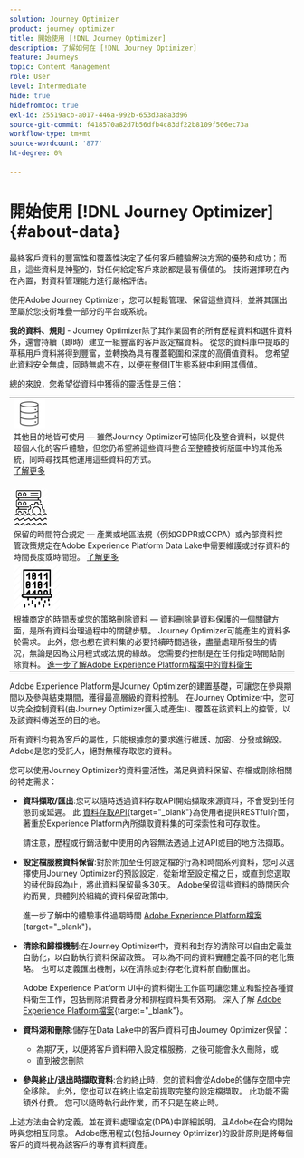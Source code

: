 ```yaml
---
solution: Journey Optimizer
product: journey optimizer
title: 開始使用 [!DNL Journey Optimizer]
description: 了解如何在 [!DNL Journey Optimizer]
feature: Journeys
topic: Content Management
role: User
level: Intermediate
hide: true
hidefromtoc: true
exl-id: 25519acb-a017-446a-992b-653d3a8a3d96
source-git-commit: f418570a82d7b56dfb4c83df22b8109f506ec73a
workflow-type: tm+mt
source-wordcount: '877'
ht-degree: 0%

---
```


# 開始使用 [!DNL Journey Optimizer] {#about-data}

最終客戶資料的豐富性和覆蓋性決定了任何客戶體驗解決方案的優勢和成功；而且，這些資料是神聖的，對任何給定客戶來說都是最有價值的。 技術選擇現在內在內置，對資料管理能力進行嚴格評估。

使用Adobe Journey Optimizer，您可以輕鬆管理、保留這些資料，並將其匯出至屬於您技術堆疊一部分的平台或系統。

**我的資料、規則** - Journey Optimizer除了其作業固有的所有歷程資料和選件資料外，還會持續（即時）建立一組豐富的客戶設定檔資料。 從您的資料庫中提取的草稿用戶資料將得到豐富，並轉換為具有覆蓋範圍和深度的高價值資料。 您希望此資料安全無虞，同時無處不在，以便在整個IT生態系統中利用其價值。

總的來說，您希望從資料中獲得的靈活性是三倍：


<table style="table-layout:fixed">
<tr style="border: 0;">
  <td>
    <div><img alt="目的地" src="assets/do-not-localize/dest.png" /> 
    <br>其他目的地皆可使用 — 雖然Journey Optimizer可協同化及整合資料，以提供超個人化的客戶體驗，但您仍希望將這些資料整合至整體技術版圖中的其他系統，同時尋找其他運用這些資料的方式。
    <div>
     <a href="../start/ajo-integrations.md">了解更多</a></div>
    </div>
    <br>
  </td>
</tr>
  <td>
    <div><img alt="保留" src="assets/do-not-localize/retention.png" />  
    <br>保留的時間符合規定 — 產業或地區法規（例如GDPR或CCPA）或內部資料控管政策規定在Adobe Experience Platform Data Lake中需要維護或封存資料的時間長度或時間短。 <a href="../privacy/get-started-privacy.md">了解更多</a></div>
  </td>
</tr>
<tr style="border: 0;">
  <td>
    <div><img alt="原則" src="assets/do-not-localize/policy.png" /> 
    <br>根據商定的時間表或您的策略刪除資料 — 資料刪除是資料保護的一個關鍵方面，是所有資料治理過程中的關鍵步驟。 Journey Optimizer可能產生的資料多於需求。 此外，您也想在資料集的必要持續時間過後，盡量處理所發生的情況，無論是因為公用程式或法規的緣故。 您需要的控制是在任何指定時間點刪除資料。 <a href="https://experienceleague.adobe.com/docs/experience-platform/hygiene/ui/overview.html">進一步了解Adobe Experience Platform檔案中的資料衛生</a></div>
  </td>
</tr>
</table>

Adobe Experience Platform是Journey Optimizer的建置基礎，可讓您在參與期間以及參與結束期間，獲得最高層級的資料控制。 在Journey Optimizer中，您可以完全控制資料(由Journey Optimizer匯入或產生)、覆蓋在該資料上的控管，以及該資料傳送至的目的地。

所有資料均視為客戶的屬性，只能根據您的要求進行維護、加密、分發或銷毀。 Adobe是您的受託人，絕對無權存取您的資料。

您可以使用Journey Optimizer的資料靈活性，滿足與資料保留、存檔或刪除相關的特定需求：

* **資料擷取/匯出**:您可以隨時透過資料存取API開始擷取來源資料，不會受到任何懲罰或延遲。 此 [資料存取API](https://experienceleague.adobe.com/docs/experience-platform/data-access/api.html){target=&quot;_blank&quot;}為使用者提供RESTful介面，著重於Experience Platform內所擷取資料集的可探索性和可存取性。 <!--In the future (on roadmap), you can use file-based destinations to export and migrate log data from Adobe Journey Optimizer. -->

   請注意，歷程或行銷活動中使用的內容無法透過上述API或目的地方法擷取。

* **設定檔服務資料保留**:對於附加至任何設定檔的行為和時間系列資料，您可以選擇使用Journey Optimizer的預設設定，從新增至設定檔之日，或直到您選取的替代時段為止，將此資料保留最多30天。 Adobe保留這些資料的時間因合約而異，具體列於組織的資料保留政策中。

   進一步了解中的體驗事件過期時間 [Adobe Experience Platform檔案](https://experienceleague.adobe.com/docs/experience-platform/profile/event-expirations.html){target=&quot;_blank&quot;}。

* **清除和歸檔機制**:在Journey Optimizer中，資料和封存的清除可以自由定義並自動化，以自動執行資料保留政策。 可以為不同的資料實體定義不同的老化策略。 也可以定義匯出機制，以在清除或封存老化資料前自動匯出。

   Adobe Experience Platform UI中的資料衛生工作區可讓您建立和監控各種資料衛生工作，包括刪除消費者身分和排程資料集有效期。 深入了解 [Adobe Experience Platform檔案](https://experienceleague.adobe.com/docs/experience-platform/hygiene/ui/overview.html){target=&quot;_blank&quot;}。

* **資料湖和刪除**:儲存在Data Lake中的客戶資料可由Journey Optimizer保留：

   * 為期7天，以便將客戶資料帶入設定檔服務，之後可能會永久刪除，或
   * 直到被您刪除


* **參與終止/退出時擷取資料**:合約終止時，您的資料會從Adobe的儲存空間中完全移除。 此外，您也可以在終止協定前提取完整的設定檔擷取。 此功能不需額外付費。 您可以隨時執行此作業，而不只是在終止時。

上述方法由合約定義，並在資料處理協定(DPA)中詳細說明，且Adobe在合約開始時與您相互同意。 Adobe應用程式(包括Journey Optimizer)的設計原則是將每個客戶的資料視為該客戶的專有資料資產。
